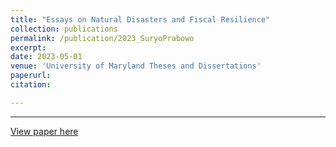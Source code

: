 ```yaml
---
title: "Essays on Natural Disasters and Fiscal Resilience"
collection: publications
permalink: /publication/2023_SuryoPrabowo
excerpt: 
date: 2023-05-01
venue: 'University of Maryland Theses and Dissertations'
paperurl:
citation: 

---
```



---

[View paper here](https://drum.lib.umd.edu/items/f13a8fd1-29b3-4794-bb0f-bf9caaf5f483)

